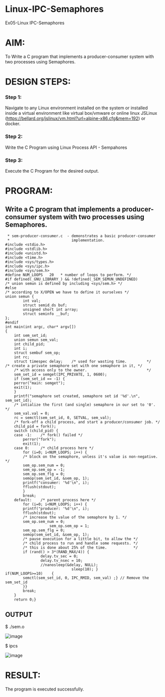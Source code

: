 # Linux-IPC-Semaphores
Ex05-Linux IPC-Semaphores

# AIM:
To Write a C program that implements a producer-consumer system with two processes using Semaphores.

# DESIGN STEPS:

### Step 1:

Navigate to any Linux environment installed on the system or installed inside a virtual environment like virtual box/vmware or online linux JSLinux (https://bellard.org/jslinux/vm.html?url=alpine-x86.cfg&mem=192) or docker.

### Step 2:

Write the C Program using Linux Process API - Sempahores

### Step 3:

Execute the C Program for the desired output. 

# PROGRAM:

## Write a C program that implements a producer-consumer system with two processes using Semaphores.
```
 * sem-producer-consumer.c  - demonstrates a basic producer-consumer
 *                            implementation.
#include <stdio.h>	 
#include <stdlib.h>   
#include <unistd.h>	 
#include <time.h>	 
#include <sys/types.h>   
#include <sys/ipc.h>
#include <sys/sem.h>	 
#define NUM_LOOPS	20	 * number of loops to perform. */
#if defined(_GNU_LIBRARY_) && !defined(_SEM_SEMUN_UNDEFINED)
/* union semun is defined by including <sys/sem.h> */
#else
/* according to X/OPEN we have to define it ourselves */
union semun {
        int val;                   
        struct semid_ds buf;       
        unsigned short int array;  
        struct seminfo __buf;      
};
#endif
int main(int argc, char* argv[])
{
    int sem_set_id;	      
    union semun sem_val;      
    int child_pid;	     
    int i;		      
    struct sembuf sem_op;     
    int rc;		      
    struct timespec delay;    /* used for wasting time.         */
/* create a private semaphore set with one semaphore in it, */
    /* with access only to the owner.                           */
    sem_set_id = semget(IPC_PRIVATE, 1, 0600);
    if (sem_set_id == -1) {
	perror("main: semget");
	exit(1);
    }
    printf("semaphore set created, semaphore set id '%d'.\n", sem_set_id);
    /* intialize the first (and single) semaphore in our set to '0'. */
    sem_val.val = 0;
    rc = semctl(sem_set_id, 0, SETVAL, sem_val);
    /* fork-off a child process, and start a producer/consumer job. */
    child_pid = fork();
    switch (child_pid) {
	case -1:	/* fork() failed */
	    perror("fork");
	    exit(1);
	case 0:		/* child process here */
	    for (i=0; i<NUM_LOOPS; i++) {
		/* block on the semaphore, unless it's value is non-negative. */
		sem_op.sem_num = 0;
		sem_op.sem_op = -1;
		sem_op.sem_flg = 0;
		semop(sem_set_id, &sem_op, 1);
		printf("consumer: '%d'\n", i);
		fflush(stdout);
	    }
	    break;
	default:	/* parent process here */
	    for (i=0; i<NUM_LOOPS; i++) {
		printf("producer: '%d'\n", i);
		fflush(stdout);
		/* increase the value of the semaphore by 1. */
		sem_op.sem_num = 0;
					sem_op.sem_op = 1;
		sem_op.sem_flg = 0;
		semop(sem_set_id, &sem_op, 1);
		/* pause execution for a little bit, to allow the */
		/* child process to run and handle some requests. */
		/* this is done about 25% of the time.            */
		if (rand() > 3*(RAND_MAX/4)) {
	    	    delay.tv_sec = 0;
	    	    delay.tv_nsec = 10;
	    	    //nanosleep(&delay, NULL);
		                      sleep(10); }
if(NUM_LOOPS>=10)    {
	    semctl(sem_set_id, 0, IPC_RMID, sem_val) ;} // Remove the sem_set_id
	    }}
	    break;
    }
    return 0;}

```

## OUTPUT
$ ./sem.o 


![image](https://github.com/user-attachments/assets/7b39e1cb-15ca-4e6a-af23-7aae33dcb28e)


$ ipcs


![image](https://github.com/user-attachments/assets/cacbf5f7-1a19-4b29-be29-b9481aedcfb5)



# RESULT:
The program is executed successfully.
